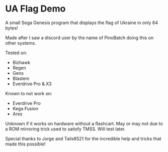 # UA Flag Demo
 A small Sega Genesis program that displays the flag of Ukraine in only 64 bytes!
 
 Made after I saw a discord user by the name of PinoBatch doing this on other systems.
 
 Tested on:
- Bizhawk
- Regen
- Gens
- Blastem
- Everdrive Pro & X3
	
 Known to not work on:
- Everdrive Pro
- Kega Fusion
- Ares
	
 Unknown if it works on hardware without a flashcart. May or may not due to a ROM mirroring trick used to satisfy TMSS.
  Will test later. 
 
 Special thanks to Jorge and Tails8521 for the incredible help and tricks that made this possible!
